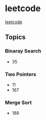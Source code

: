 # leetcode
[leetcode](https://leetcode.com/problemset/all)

## Topics

### Binaray Search
* 35

### Two Pointers
* 11
* 167

### Merge Sort
* 188
